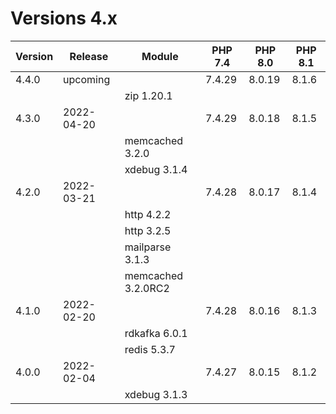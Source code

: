 <!-- markdownlint-disable MD013 -->
# Versions 4.x

| Version | Release    | Module             | PHP 7.4 | PHP 8.0 | PHP 8.1 |
|---------|------------|--------------------|---------|---------|---------|
| 4.4.0   | upcoming   |                    |  7.4.29 |  8.0.19 |  8.1.6  |
|         |            | zip 1.20.1         |         |         |         |
| 4.3.0   | 2022-04-20 |                    |  7.4.29 |  8.0.18 |  8.1.5  |
|         |            | memcached 3.2.0    |         |         |         |
|         |            | xdebug 3.1.4       |         |         |         |
| 4.2.0   | 2022-03-21 |                    |  7.4.28 |  8.0.17 |  8.1.4  |
|         |            | http 4.2.2         |         |         |         |
|         |            | http 3.2.5         |         |         |         |
|         |            | mailparse 3.1.3    |         |         |         |
|         |            | memcached 3.2.0RC2 |         |         |         |
| 4.1.0   | 2022-02-20 |                    |  7.4.28 |  8.0.16 |  8.1.3  |
|         |            | rdkafka 6.0.1      |         |         |         |
|         |            | redis 5.3.7        |         |         |         |
| 4.0.0   | 2022-02-04 |                    |  7.4.27 |  8.0.15 |  8.1.2  |
|         |            | xdebug 3.1.3       |         |         |         |
